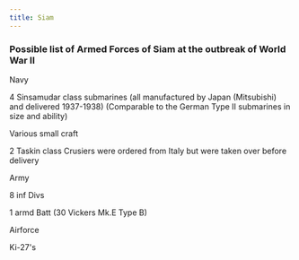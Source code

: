 ```yaml
---
title: Siam
---
```


### Possible list of Armed Forces of Siam at the outbreak of World War II

Navy

4 Sinsamudar class submarines (all manufactured by Japan (Mitsubishi) and delivered 1937-1938) (Comparable to the German Type II submarines in size and ability)

Various small craft

2 Taskin class Crusiers were ordered from Italy but were taken over before delivery

Army

8 inf Divs

1 armd Batt (30 Vickers Mk.E Type B)

Airforce

Ki-27's
